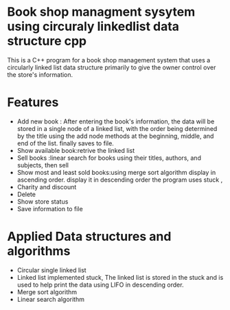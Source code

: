 # Book shop managment sysytem using circuraly linkedlist  data structure cpp
This is a C++ program for a book shop management system that uses a circularly linked list data structure primarily to give the owner control over the store's information.
# Features
* Add new book : After entering the book's information, the data will be stored in a single node of a linked list, with the order being determined by the title using the add node methods at the beginning, middle, and end of the list. finally saves to file.
* Show available book:retrive the linked list
* Sell books :linear search for books using their titles, authors, and subjects, then sell
* Show most and least sold books:using merge sort algorithm display in ascending order. display it in descending order the program uses stuck ,
* Charity and discount
* Delete
* Show store status
* Save information to file
# Applied Data structures and algorithms
* Circular single linked list
* Linked list implemented stuck, The linked list is stored in the stuck and is used to help print the data using LIFO in descending order.
* Merge sort algorithm
* Linear search algorithm

